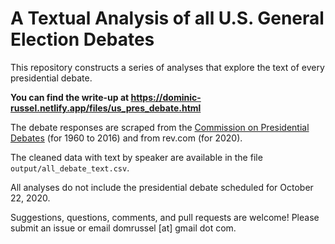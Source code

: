# A Textual Analysis of all U.S. General Election Debates

This repository constructs a series of analyses that explore the text of every presidential debate.

**You can find the write-up at https://dominic-russel.netlify.app/files/us_pres_debate.html**

The debate responses are scraped from the [Commission on Presidential Debates](https://www.debates.org/voter-education/debate-transcripts/) (for 1960 to 2016) and from rev.com (for 2020).

The cleaned data with text by speaker are available in the file `output/all_debate_text.csv`.

All analyses do not include the presidential debate scheduled for October 22, 2020.

Suggestions, questions, comments, and pull requests are welcome! Please submit an issue or email domrussel \[at\] gmail dot com.
